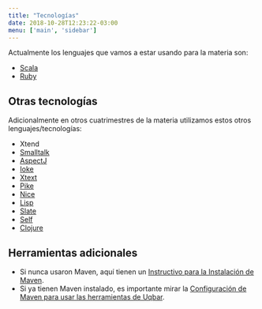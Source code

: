 ```yaml
---
title: "Tecnologías"
date: 2018-10-28T12:23:22-03:00
menu: ['main', 'sidebar']
---
```


Actualmente los lenguajes que vamos a estar usando para la materia son:

* [Scala](../te-scala)
* [Ruby](../te-ruby)

## Otras tecnologías

Adicionalmente en otros cuatrimestres de la materia utilizamos estos otros lenguajes/tecnologías:

* Xtend
* [Smalltalk](../te-smalltalk)
* [AspectJ](../te-aspectj)
* [Ioke](../te-ioke)
* [Xtext](../te-xtext)
* [Pike](te-pike)
* [Nice](../te-nice)
* [Lisp](../te-lisp)
* [Slate](../te-slate)
* [Self](../te-self)
* [Clojure](../te-clojure)

## Herramientas adicionales

* Si nunca usaron Maven, aquí tienen un [Instructivo para la Instalación de Maven](http://uqbar-wiki.org/index.php?title=Preparacion_de_un_entorno_de_desarrollo_Java#Maven).
* Si ya tienen Maven instalado, es importante mirar la [Configuración de Maven para usar las herramientas de Uqbar](http://uqbar-wiki.org/index.php?title=Configuraci%C3%B3n_de_Maven_para_poder_utilizar_las_herramientas_de_Uqbar).
